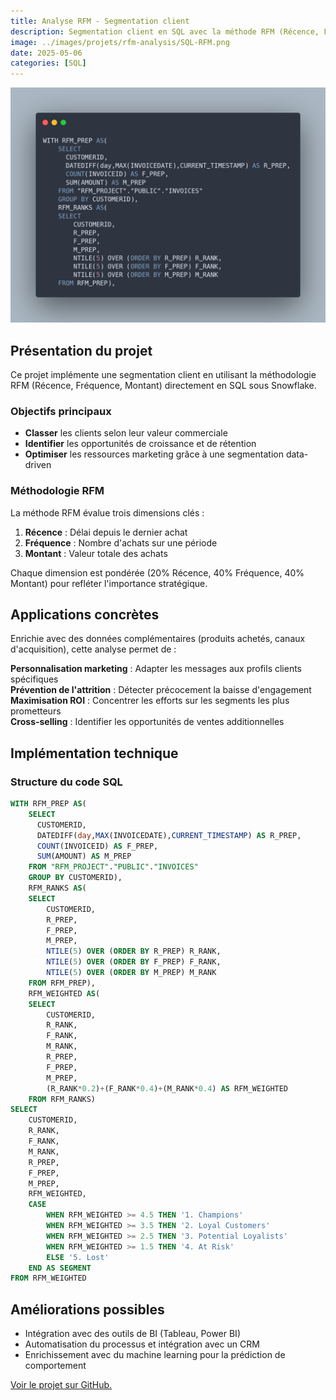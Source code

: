 ```yaml
---
title: Analyse RFM - Segmentation client
description: Segmentation client en SQL avec la méthode RFM (Récence, Fréquence, Montant) pour des stratégies marketing ciblées.
image: ../images/projets/rfm-analysis/SQL-RFM.png
date: 2025-05-06
categories: [SQL]
---
```


![Aperçu du code SQL RFM](../../images/projets/rfm-analysis/SQL-RFM.png)

## Présentation du projet
Ce projet implémente une segmentation client en utilisant la méthodologie RFM (Récence, Fréquence, Montant) directement en SQL sous Snowflake. 

### Objectifs principaux
- **Classer** les clients selon leur valeur commerciale
- **Identifier** les opportunités de croissance et de rétention
- **Optimiser** les ressources marketing grâce à une segmentation data-driven

### Méthodologie RFM
La méthode RFM évalue trois dimensions clés :
1. **Récence** : Délai depuis le dernier achat
2. **Fréquence** : Nombre d'achats sur une période
3. **Montant** : Valeur totale des achats

Chaque dimension est pondérée (20% Récence, 40% Fréquence, 40% Montant) pour refléter l'importance stratégique.

## Applications concrètes
Enrichie avec des données complémentaires (produits achetés, canaux d'acquisition), cette analyse permet de :

**Personnalisation marketing** : Adapter les messages aux profils clients spécifiques  
**Prévention de l'attrition** : Détecter précocement la baisse d'engagement  
**Maximisation ROI** : Concentrer les efforts sur les segments les plus prometteurs  
**Cross-selling** : Identifier les opportunités de ventes additionnelles  

## Implémentation technique

### Structure du code SQL
```SQL 
WITH RFM_PREP AS(
    SELECT
      CUSTOMERID,
      DATEDIFF(day,MAX(INVOICEDATE),CURRENT_TIMESTAMP) AS R_PREP,
      COUNT(INVOICEID) AS F_PREP,
      SUM(AMOUNT) AS M_PREP
    FROM "RFM_PROJECT"."PUBLIC"."INVOICES"
    GROUP BY CUSTOMERID),
    RFM_RANKS AS(
    SELECT
        CUSTOMERID,
        R_PREP,
        F_PREP,
        M_PREP,
        NTILE(5) OVER (ORDER BY R_PREP) R_RANK,
        NTILE(5) OVER (ORDER BY F_PREP) F_RANK,
        NTILE(5) OVER (ORDER BY M_PREP) M_RANK
    FROM RFM_PREP),
    RFM_WEIGHTED AS(
    SELECT
        CUSTOMERID,
        R_RANK,
        F_RANK,
        M_RANK,
        R_PREP,
        F_PREP,
        M_PREP,
        (R_RANK*0.2)+(F_RANK*0.4)+(M_RANK*0.4) AS RFM_WEIGHTED
    FROM RFM_RANKS)
SELECT 
    CUSTOMERID,
    R_RANK,
    F_RANK,
    M_RANK,
    R_PREP,
    F_PREP,
    M_PREP,
    RFM_WEIGHTED,
    CASE
        WHEN RFM_WEIGHTED >= 4.5 THEN '1. Champions'
        WHEN RFM_WEIGHTED >= 3.5 THEN '2. Loyal Customers'
        WHEN RFM_WEIGHTED >= 2.5 THEN '3. Potential Loyalists'
        WHEN RFM_WEIGHTED >= 1.5 THEN '4. At Risk'
        ELSE '5. Lost'
    END AS SEGMENT
FROM RFM_WEIGHTED
```

## Améliorations possibles
- Intégration avec des outils de BI (Tableau, Power BI)
- Automatisation du processus et intégration avec un CRM
- Enrichissement avec du machine learning pour la prédiction de comportement

[Voir le projet sur GitHub.](https://github.com/antoinesmts/sql_rfm_analysis/)